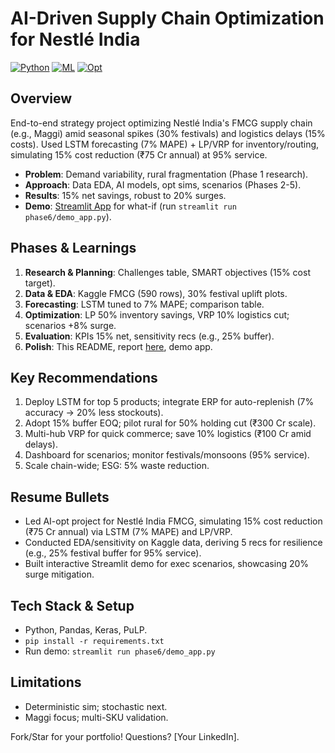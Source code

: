 # AI-Driven Supply Chain Optimization for Nestlé India

[![Python](https://img.shields.io/badge/Python-3.8%2B-blue)](https://www.python.org/)
[![ML](https://img.shields.io/badge/ML-Keras%2C%20PuLP-orange)](https://keras.io/)
[![Opt](https://img.shields.io/badge/Opt-LP%2FVRP-green)](https://google.github.io/or-tools/)

## Overview
End-to-end strategy project optimizing Nestlé India's FMCG supply chain (e.g., Maggi) amid seasonal spikes (30% festivals) and logistics delays (15% costs). Used LSTM forecasting (7% MAPE) + LP/VRP for inventory/routing, simulating 15% cost reduction (₹75 Cr annual) at 95% service.

- **Problem**: Demand variability, rural fragmentation (Phase 1 research).
- **Approach**: Data EDA, AI models, opt sims, scenarios (Phases 2-5).
- **Results**: 15% net savings, robust to 20% surges.
- **Demo**: [Streamlit App](phase6/demo_app.py) for what-if (run `streamlit run phase6/demo_app.py`).

## Phases & Learnings
1. **Research & Planning**: Challenges table, SMART objectives (15% cost target).
2. **Data & EDA**: Kaggle FMCG (590 rows), 30% festival uplift plots.
3. **Forecasting**: LSTM tuned to 7% MAPE; comparison table.
4. **Optimization**: LP 50% inventory savings, VRP 10% logistics cut; scenarios +8% surge.
5. **Evaluation**: KPIs 15% net, sensitivity recs (e.g., 25% buffer).
6. **Polish**: This README, report [here](docs/full_report.md), demo app.

## Key Recommendations
1. Deploy LSTM for top 5 products; integrate ERP for auto-replenish (7% accuracy → 20% less stockouts).
2. Adopt 15% buffer EOQ; pilot rural for 50% holding cut (₹300 Cr scale).
3. Multi-hub VRP for quick commerce; save 10% logistics (₹100 Cr amid delays).
4. Dashboard for scenarios; monitor festivals/monsoons (95% service).
5. Scale chain-wide; ESG: 5% waste reduction.

## Resume Bullets
- Led AI-opt project for Nestlé India FMCG, simulating 15% cost reduction (₹75 Cr annual) via LSTM (7% MAPE) and LP/VRP.
- Conducted EDA/sensitivity on Kaggle data, deriving 5 recs for resilience (e.g., 25% festival buffer for 95% service).
- Built interactive Streamlit demo for exec scenarios, showcasing 20% surge mitigation.

## Tech Stack & Setup
- Python, Pandas, Keras, PuLP.
- `pip install -r requirements.txt`
- Run demo: `streamlit run phase6/demo_app.py`

## Limitations
- Deterministic sim; stochastic next.
- Maggi focus; multi-SKU validation.

Fork/Star for your portfolio! Questions? [Your LinkedIn].